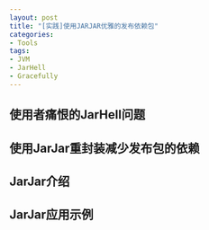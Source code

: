 ```yaml
---
layout: post
title: "[实践]使用JARJAR优雅的发布依赖包"
categories:
- Tools
tags:
- JVM
- JarHell
- Gracefully
---
```

使用者痛恨的JarHell问题
--------------------

使用JarJar重封装减少发布包的依赖
--------------------

JarJar介绍
--------------------

JarJar应用示例
--------------------

